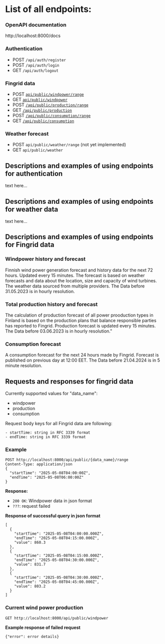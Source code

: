 # List of all endpoints:
### OpenAPI documentation
http://localhost:8000/docs

### Authentication
- POST `/api/auth/register`
- POST `/api/auth/login`
- GET `/api/auth/logout`

### Fingrid data
- POST [`api/public/windpower/range`](#windpower-history-and-forecast)
- GET [`api/public/windpower`](#windpower-history-and-forecast)
- POST [`/api/public/production/range`](#total-production-history-and-forecast)
- GET [`/api/public/production`](#total-production-history-and-forecast)
- POST [`/api/public/consumption/range`](#consumption-forecast)
- GET [`/api/public/consumption`](#consumption-forecast)


### Weather forecast
- POST `api/public/weather/range` (not yet implemented)
- GET `api/public/weather`

## Descriptions and examples of using endpoints for authentication
text here...

## Descriptions and examples of using endpoints for weather data
text here...


## Descriptions and examples of using endpoints for Fingrid data
### Windpower history and forecast
Finnish wind power generation forecast and history data for the next 72 hours. Updated every 15 minutes. The forecast is based on weather forecasts and data about the location, size and capacity of wind turbines. The weather data sourced from multiple providers. The Data before 31.05.2023 is in hourly resolution.

### Total production history and forecast
The calculation of production forecast of all power prooduction types in Finland is based on the production plans that balance responsible parties has reported to Fingrid. Production forecast is updated every 15 minutes. The Data before 03.06.2023 is in hourly resolution."

### Consumption forecast
A consumption forecast for the next 24 hours made by Fingrid. Forecast is published on previous day at 12:00 EET. The Data before 21.04.2024 is in 5 minute resolution.

## Requests and responses for fingrid data

Currently supported values for "data_name":
- windpower
- production
- consumption

Request body keys for all Fingrid data are following:
```
- startTime: string in RFC 3339 format
- endTime: string in RFC 3339 format
```
### Example
```
POST http://localhost:8000/api/public/{data_name}/range
Content-Type: application/json
{
  "startTime": "2025-05-08T04:00:00Z",
  "endTime": "2025-05-08T06:00:00Z"
}
```
**Response:**
- `200 OK`: Windpower data in json format
- `???`: request failed

**Response of successful query in json format**
```
[
  {
    "startTime": "2025-05-08T04:00:00.000Z",
    "endTime": "2025-05-08T04:15:00.000Z",
    "value": 860.3
  },
  {
    "startTime": "2025-05-08T04:15:00.000Z",
    "endTime": "2025-05-08T04:30:00.000Z",
    "value": 831.7
  },
  {
    "startTime": "2025-05-08T04:30:00.000Z",
    "endTime": "2025-05-08T04:45:00.000Z",
    "value": 803.2
  }
]
```
### Current wind power production
```
GET http://localhost:8000/api/public/windpower
```

**Example response of failed request**
```
{"error": error details}
```